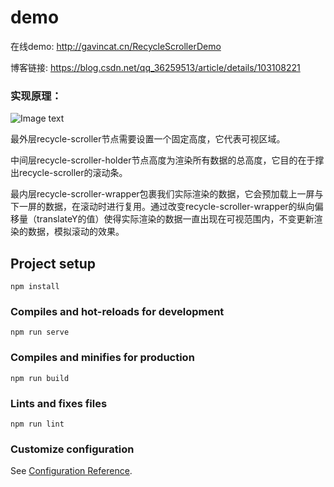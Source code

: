 # demo

在线demo:  http://gavincat.cn/RecycleScrollerDemo

博客链接:  https://blog.csdn.net/qq_36259513/article/details/103108221

### 实现原理：

![Image text](http://129.226.125.49/images/recycleScroller.png)

最外层recycle-scroller节点需要设置一个固定高度，它代表可视区域。

中间层recycle-scroller-holder节点高度为渲染所有数据的总高度，它目的在于撑出recycle-scroller的滚动条。

最内层recycle-scroller-wrapper包裹我们实际渲染的数据，它会预加载上一屏与下一屏的数据，在滚动时进行复用。通过改变recycle-scroller-wrapper的纵向偏移量（translateY的值）使得实际渲染的数据一直出现在可视范围内，不变更新渲染的数据，模拟滚动的效果。


## Project setup
```
npm install
```

### Compiles and hot-reloads for development
```
npm run serve
```

### Compiles and minifies for production
```
npm run build
```

### Lints and fixes files
```
npm run lint
```

### Customize configuration
See [Configuration Reference](https://cli.vuejs.org/config/).
